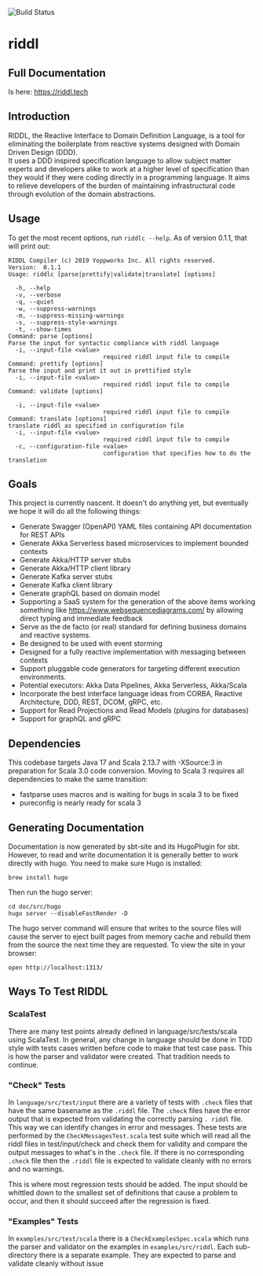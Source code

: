 ![Build Status](https://github.com/reactific/riddl/actions/workflows/scala.yml/badge.svg)


# riddl

## Full Documentation
Is here: https://riddl.tech


## Introduction
RIDDL, the Reactive Interface to Domain Definition Language, is a tool for
eliminating the boilerplate from reactive systems designed with Domain
Driven Design (DDD).   
It uses a DDD inspired specification language to allow subject matter experts 
and developers alike to work at a higher level of specification than they would
if they were coding directly in a programming language. It aims to relieve 
developers of the burden of maintaining infrastructural code through evolution 
of the domain abstractions.

## Usage
To get the most recent options, run `riddlc --help`. As of version 0.1.1, that 
will print out:
```text
RIDDL Compiler (c) 2019 Yoppworks Inc. All rights reserved. 
Version:  0.1.1
Usage: riddlc [parse|prettify|validate|translate] [options]

  -h, --help
  -v, --verbose
  -q, --quiet
  -w, --suppress-warnings
  -m, --suppress-missing-warnings
  -s, --suppress-style-warnings
  -t, --show-times
Command: parse [options]
Parse the input for syntactic compliance with riddl language
  -i, --input-file <value>
                           required riddl input file to compile
Command: prettify [options]
Parse the input and print it out in prettified style
  -i, --input-file <value>
                           required riddl input file to compile
Command: validate [options]

  -i, --input-file <value>
                           required riddl input file to compile
Command: translate [options]
translate riddl as specified in configuration file 
  -i, --input-file <value>
                           required riddl input file to compile
  -c, --configuration-file <value>
                           configuration that specifies how to do the translation
``` 
## Goals
This project is currently nascent. It doesn't do anything yet, but eventually
we hope it will do all the following things:

* Generate Swagger (OpenAPI) YAML files containing API documentation for 
 REST APIs
* Generate Akka Serverless based microservices to implement bounded contexts
* Generate Akka/HTTP server stubs
* Generate Akka/HTTP client library
* Generate Kafka server stubs
* Generate Kafka client library
* Generate graphQL based on domain model  
* Supporting a SaaS system for the generation of the above items working
 something like https://www.websequencediagrams.com/ by allowing direct
  typing and immediate feedback   
* Serve as the de facto (or real) standard for defining business domains and
  reactive systems.
* Be designed to be used with event storming
* Designed for a fully reactive implementation with messaging between
  contexts
* Support pluggable code generators for targeting different execution
 environments.
* Potential executors:  Akka Data Pipelines, Akka Serverless, Akka/Scala
* Incorporate the best interface language ideas from CORBA, Reactive
 Architecture, DDD, REST, DCOM, gRPC, etc. 
* Support for Read Projections and Read Models (plugins for databases)
* Support for graphQL and gRPC

## Dependencies

This codebase targets Java 17 and Scala 2.13.7 with -XSource:3 in preparation for 
Scala 3.0 code conversion. Moving to Scala 3 requires all dependencies to make 
the same transition:
* fastparse uses macros and is waiting for bugs in scala 3 to be fixed
* pureconfig is nearly ready for scala 3

## Generating Documentation
Documentation is now generated by sbt-site and its HugoPlugin for sbt.  However,
to read and write documentation it is generally better to work directly with hugo.
You need to make sure Hugo is installed:
```shell
brew install hugo  
```
Then run the hugo server:
```shell
cd doc/src/hugo
hugo server --disableFastRender -D
```
The hugo server command will ensure that writes to the source files will cause
the server to eject built pages from memory cache and rebuild them from the
source the next time they are requested. To view the site in your browser:
```shell
open http://localhost:1313/
```

## Ways To Test RIDDL
### ScalaTest
There are many test points already defined in language/src/tests/scala using
ScalaTest. In general, any change in language should be done in TDD style with
tests cases written before code to make that test case pass.  This is how the
parser and validator were created. That tradition needs to continue. 

### "Check" Tests
In `language/src/test/input` there are a variety of tests with `.check` files
that have the same basename as the `.riddl` file. The `.check` files have 
the error output that is expected from validating the correctly parsing `.
riddl` file. This way we can identify changes in error and messages. These 
tests are performed by the `CheckMessagesTest.scala` test suite which will
read all the riddl files in test/input/check and check them for validity and
compare the output messages to what's in the `.check` file. If there is no
corresponding `.check` file then the `.riddl` file is expected to validate 
cleanly with no errors and no warnings.

This is where most regression tests should be added. The input should be 
whittled down to the smallest set of definitions that cause a problem to 
occur, and then it should succeed after the regression is fixed.  

### "Examples" Tests
In `examples/src/test/scala` there is a `CheckExamplesSpec.scala` which runs 
the parser and validator on the examples in `examples/src/riddl`. Each 
sub-directory there is a separate example. They are expected to parse and 
validate cleanly without issue 
